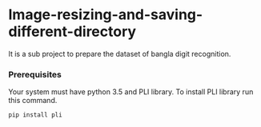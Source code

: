 # Image-resizing-and-saving-different-directory

It is a sub project to prepare the dataset of bangla digit recognition.

### Prerequisites

Your system must have python 3.5 and PLI library.
To install PLI library run this command.

```
pip install pli
```
